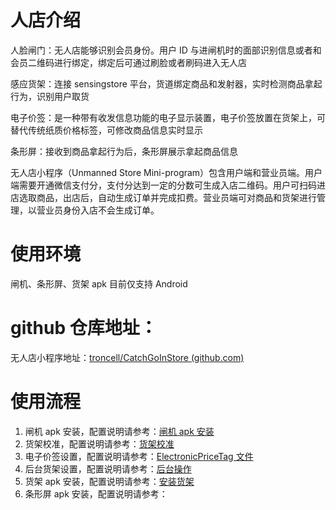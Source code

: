 # 人店介绍

人脸闸门：无人店能够识别会员身份。用户 ID 与进闸机时的面部识别信息或者和会员二维码进行绑定，绑定后可通过刷脸或者刷码进入无人店

感应货架：连接 sensingstore 平台，货道绑定商品和发射器，实时检测商品拿起行为，识别用户取货

电子价签：是一种带有收发信息功能的电子显示装置，电子价签放置在货架上，可替代传统纸质价格标签，可修改商品信息实时显示

条形屏：接收到商品拿起行为后，条形屏展示拿起商品信息

无人店小程序（Unmanned Store Mini-program）包含用户端和营业员端。用户端需要开通微信支付分，支付分达到一定的分数可生成入店二维码。用户可扫码进店选取商品，出店后，自动生成订单并完成扣费。营业员端可对商品和货架进行管理，以营业员身份入店不会生成订单。

# 使用环境

闸机、条形屏、货架 apk 目前仅支持 Android

# github 仓库地址：

无人店小程序地址：[troncell/CatchGoInStore (github.com)](https://github.com/troncell/CatchGoInStore "https://github.com/troncell/CatchGoInStore")

# 使用流程

1. 闸机 apk 安装，配置说明请参考：[闸机 apk 安装](https://github.com/troncell/SensingDocs/blob/main/Docs/UnmannedShop/%E9%97%B8%E6%9C%BAapk%E5%AE%89%E8%A3%85.md)
2. 货架校准，配置说明请参考：[货架校准](https://github.com/troncell/SensingDocs/blob/main/Docs/UnmannedShop/%E8%B4%A7%E6%9E%B6%E6%A0%A1%E5%87%86.md)
3. 电子价签设置，配置说明请参考：[ElectronicPriceTag 文件](https://github.com/troncell/SensingDocs/tree/main/Docs/ElectronicPriceTag)
4. 后台货架设置，配置说明请参考：[后台操作](https://github.com/troncell/SensingDocs/blob/main/Docs/UnmannedShop/%E5%90%8E%E5%8F%B0%E6%93%8D%E4%BD%9C.md)
5. 货架 apk 安装，配置说明请参考：[安装货架](https://github.com/troncell/SensingDocs/blob/main/Docs/UnmannedShop/%E5%AE%89%E8%A3%85%E8%B4%A7%E6%9E%B6.md)
6. 条形屏 apk 安装，配置说明请参考：
